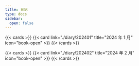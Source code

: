 ```yaml
---
title: 日记
type: docs
sidebar:
  open: false
---
```

{{< cards >}}
  {{< card link="./diary/202401" title="2024 年 1 月" icon="book-open" >}}
{{< /cards >}}

{{< cards >}}
  {{< card link="./diary/202402" title="2024 年 2 月" icon="book-open" >}}
{{< /cards >}}
